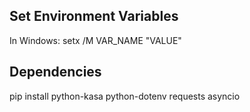 ## Set Environment Variables

In Windows:
setx /M VAR_NAME "VALUE"


## Dependencies

pip install python-kasa python-dotenv requests asyncio
